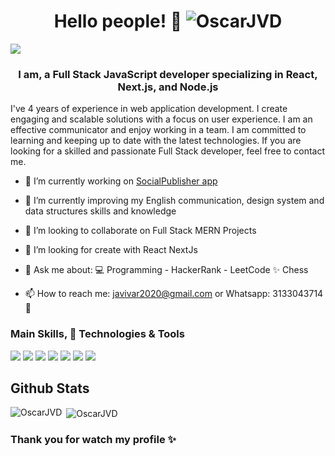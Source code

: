 <h1 align="center">Hello people! 👋 <img src="https://komarev.com/ghpvc/?username=OscarJVD&label=Profile%20views&color=0e75b6&style=flat" alt="OscarJVD" /></h1>
<!-- <img src="https://github.com/OscarJVD/OscarJVD/blob/main/github-header-image%20(8).png?raw=true"/> -->
<img src="https://res.cloudinary.com/solumobil/image/upload/v1681607621/cv/2023-03-28_10h08_49_cvgdry.png"/>
<h3 align="center">I am, a Full Stack JavaScript developer specializing in React, Next.js, and Node.js</h3>
I've 4 years of experience in web application development. I create engaging and scalable solutions with a focus on user experience. I am an effective communicator and enjoy working in a team. I am committed to learning and keeping up to date with the latest technologies. If you are looking for a skilled and passionate Full Stack developer, feel free to contact me.

- 🔭 I’m currently working on [SocialPublisher app](https://social-publisher.vercel.app)
- 🌱 I’m currently improving my English communication, design system and data structures skills and knowledge
- 👯 I’m looking to collaborate on Full Stack MERN Projects
- 🤔 I’m looking for create with React NextJs
- 💬 Ask me about:
💻 Programming - HackerRank - LeetCode
✨ Chess

- 📫 How to reach me: javivar2020@gmail.com or Whatsapp: 3133043714 🧩

### Main Skills, 🔧 Technologies & Tools
![](https://img.shields.io/badge/Framework-React-informational?style=flat&logo=react&logoColor=white&color=3bac3a)
![](https://img.shields.io/badge/Language-TypeScript-informational?style=flat&logo=typescript&logoColor=white&color=3bac3a)
![](https://img.shields.io/badge/Language-JavaScript-informational?style=flat&logo=javascript&logoColor=white&color=3bac3a)
![](https://img.shields.io/badge/Database-MongoDB-informational?style=flat&logo=mongodb&logoColor=white&color=3bac3a)
![](https://img.shields.io/badge/Shell-Bash-informational?style=flat&logo=gnu-bash&logoColor=white&color=inactive)
![](https://img.shields.io/badge/Tools-PostgreSQL-informational?style=flat&logo=postgresql&logoColor=white&color=informational)
![](https://img.shields.io/badge/Tools-Docker-informational?style=flat&logo=docker&logoColor=white&color=blue)

## Github Stats
<p><img align="left" src="https://github-readme-stats.vercel.app/api/top-langs?username=OscarJVD&show_icons=true&locale=en&layout=compact&theme=radical" alt="OscarJVD" /></p>
<p>&nbsp;<img align="center" src="https://github-readme-stats.vercel.app/api?username=OscarJVD&show_icons=true&locale=en&theme=radical" alt="OscarJVD" /></p>

### Thank you for watch my profile ✨

